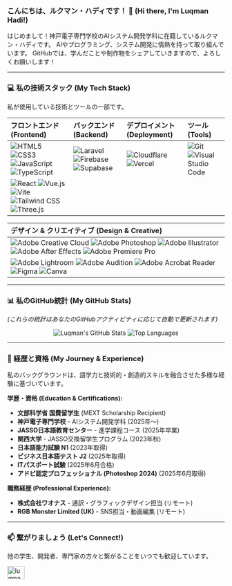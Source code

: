### こんにちは、ルクマン・ハディです！ 👋 (Hi there, I'm Luqman Hadi!)

はじめまして！神戸電子専門学校のAIシステム開発学科に在籍しているルクマン・ハディです。
AIやプログラミング、システム開発に情熱を持って取り組んでいます。
GitHubでは、学んだことや制作物をシェアしていきますので、よろしくお願いします！

---

### 💻 私の技術スタック (My Tech Stack)

私が使用している技術とツールの一部です。

| フロントエンド (Frontend) | バックエンド (Backend) | デプロイメント (Deployment) | ツール (Tools) |
| :--- | :--- | :--- | :--- |
| ![HTML5](https://img.shields.io/badge/html5-%23E34F26.svg?style=for-the-badge&logo=html5&logoColor=white) ![CSS3](https://img.shields.io/badge/css3-%231572B6.svg?style=for-the-badge&logo=css3&logoColor=white) ![JavaScript](https://img.shields.io/badge/javascript-%23323330.svg?style=for-the-badge&logo=javascript&logoColor=%23F7DF1E) ![TypeScript](https://img.shields.io/badge/typescript-%23007ACC.svg?style=for-the-badge&logo=typescript&logoColor=white) | ![Laravel](https://img.shields.io/badge/laravel-%23FF2D20.svg?style=for-the-badge&logo=laravel&logoColor=white) ![Firebase](https://img.shields.io/badge/firebase-%23039BE5.svg?style=for-the-badge&logo=firebase&logoColor=white) ![Supabase](https://img.shields.io/badge/supabase-%233ECF8E.svg?style=for-the-badge&logo=supabase&logoColor=white) | ![Cloudflare](https://img.shields.io/badge/Cloudflare-F38020?style=for-the-badge&logo=Cloudflare&logoColor=white) ![Vercel](https://img.shields.io/badge/Vercel-000000?style=for-the-badge&logo=Vercel&logoColor=white) | ![Git](https://img.shields.io/badge/git-%23F05033.svg?style=for-the-badge&logo=git&logoColor=white) ![Visual Studio Code](https://img.shields.io/badge/Visual%20Studio%20Code-007ACC?style=for-the-badge&logo=visualstudiocode&logoColor=white) |
| ![React](https://img.shields.io/badge/react-%2320232a.svg?style=for-the-badge&logo=react&logoColor=%2361DAFB) ![Vue.js](https://img.shields.io/badge/vue.js-%2335495E.svg?style=for-the-badge&logo=vuedotjs&logoColor=%234FC08D) ![Vite](https://img.shields.io/badge/vite-%23646CFF.svg?style=for-the-badge&logo=vite&logoColor=white) ![Tailwind CSS](https://img.shields.io/badge/tailwind%20css-%2338B2AC.svg?style=for-the-badge&logo=tailwind-css&logoColor=white) ![Three.js](https://img.shields.io/badge/three.js-%23000000.svg?style=for-the-badge&logo=three.js&logoColor=white) | | | |

| デザイン & クリエイティブ (Design & Creative) |
| :--- |
| ![Adobe Creative Cloud](https://img.shields.io/badge/Adobe%20Creative%20Cloud-DA1F26?style=for-the-badge&logo=Adobe%20Creative%20Cloud&logoColor=white) ![Adobe Photoshop](https://img.shields.io/badge/adobe%20photoshop-%2331A8FF.svg?style=for-the-badge&logo=adobe%20photoshop&logoColor=white) ![Adobe Illustrator](https://img.shields.io/badge/adobe%20illustrator-%23FF9A00.svg?style=for-the-badge&logo=adobe%20illustrator&logoColor=white) ![Adobe After Effects](https://img.shields.io/badge/adobe%20after%20effects-%239999FF.svg?style=for-the-badge&logo=adobe%20after%20effects&logoColor=white) ![Adobe Premiere Pro](https://img.shields.io/badge/adobe%20premiere%20pro-%23EA77FF.svg?style=for-the-badge&logo=adobe%20premiere%20pro&logoColor=white) |
| ![Adobe Lightroom](https://img.shields.io/badge/Adobe%20Lightroom-31A8FF?style=for-the-badge&logo=Adobe%20Lightroom&logoColor=white) ![Adobe Audition](https://img.shields.io/badge/Adobe%20Audition-9999FF?style=for-the-badge&logo=Adobe%20Audition&logoColor=white) ![Adobe Acrobat Reader](https://img.shields.io/badge/Adobe%20Acrobat%20Reader-EC1C24?style=for-the-badge&logo=Adobe%20Acrobat%20Reader&logoColor=white) ![Figma](https://img.shields.io/badge/figma-%23F24E1E.svg?style=for-the-badge&logo=figma&logoColor=white) ![Canva](https://img.shields.io/badge/canva-%2300C4CC.svg?style=for-the-badge&logo=canva&logoColor=white) |

---

### 📊 私のGitHub統計 (My GitHub Stats)

*(これらの統計はあなたのGitHubアクティビティに応じて自動で更新されます)*

<p align="center">
  <img src="https://github-readme-stats.vercel.app/api?username=luqhardy&show_icons=true&theme=tokyonight&locale=ja" alt="Luqman's GitHub Stats" />
  <img src="https://github-readme-stats.vercel.app/api/top-langs/?username=luqhardy&layout=compact&theme=tokyonight&locale=ja" alt="Top Languages" />
</p>

---

### 📜 経歴と資格 (My Journey & Experience)

私のバックグラウンドは、語学力と技術的・創造的スキルを融合させた多様な経験に基づいています。

**学歴・資格 (Education & Certifications):**
* **文部科学省 国費留学生** (MEXT Scholarship Recipient)
* **神戸電子専門学校** - AIシステム開発学科 (2025年〜)
* **JASSO日本語教育センター** - 進学課程コース (2025年卒業)
* **関西大学** - JASSO交換留学生プログラム (2023年秋)
* **日本語能力試験 N1** (2023年取得)
* **ビジネス日本語テスト J2** (2025年取得)
* **ITパスポート試験** (2025年6月合格)
* **アドビ認定プロフェッショナル (Photoshop 2024)** (2025年6月取得)

**職務経歴 (Professional Experience):**
* **株式会社ワオナス** - 通訳・グラフィックデザイン担当 (リモート)
* **RGB Monster Limited (UK)** - SNS担当・動画編集 (リモート)

---

### 📫 繋がりましょう (Let's Connect!)

他の学生、開発者、専門家の方々と繋がることをいつでも歓迎しています。

<p align="left">
<a href="https://www.linkedin.com/in/luqman-hadi/" target="blank"><img align="center" src="https://raw.githubusercontent.com/rahuldkjain/github-profile-readme-generator/master/src/images/icons/Social/linked-in-alt.svg" alt="luqman-hadi" height="30" width="40" /></a>
</p>
